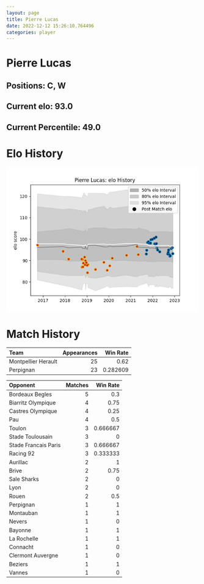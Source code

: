 ```yaml
---  
layout: page  
title: Pierre Lucas  
date: 2022-12-12 15:26:10.764496  
categories: player  
---
```

# Pierre Lucas

## Positions: C, W

## Current elo: 93.0

## Current Percentile: 49.0

# Elo History


![elo history](history_PierreLucas.png)
# Match History


| Team                |   Appearances |   Win Rate |
|:--------------------|--------------:|-----------:|
| Montpellier Herault |            25 |   0.62     |
| Perpignan           |            23 |   0.282609 |

| Opponent             |   Matches |   Win Rate |
|:---------------------|----------:|-----------:|
| Bordeaux Begles      |         5 |   0.3      |
| Biarritz Olympique   |         4 |   0.75     |
| Castres Olympique    |         4 |   0.25     |
| Pau                  |         4 |   0.5      |
| Toulon               |         3 |   0.666667 |
| Stade Toulousain     |         3 |   0        |
| Stade Francais Paris |         3 |   0.666667 |
| Racing 92            |         3 |   0.333333 |
| Aurillac             |         2 |   1        |
| Brive                |         2 |   0.75     |
| Sale Sharks          |         2 |   0        |
| Lyon                 |         2 |   0        |
| Rouen                |         2 |   0.5      |
| Perpignan            |         1 |   1        |
| Montauban            |         1 |   1        |
| Nevers               |         1 |   0        |
| Bayonne              |         1 |   1        |
| La Rochelle          |         1 |   1        |
| Connacht             |         1 |   0        |
| Clermont Auvergne    |         1 |   0        |
| Beziers              |         1 |   1        |
| Vannes               |         1 |   0        |
